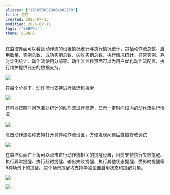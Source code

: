 ```yaml
---
aliases: ["1970556879864302379"]
title: 监控
created: 2025-07-15
modified: 2025-07-15
tags: ['ESB中心']
theme: ESB中心
---
```


在监控界面可以看到动作流的设置情况统计与执行情况统计，包括动作流总数、启用数量、实例总数、成功实例总数、失败实例总数、执行情况统计、异常实例、耗时实例统计、动作流使用分部等。动作流监控页面可以为用户优化动作流配置、执行维护提供充分的数据支持。

![](afbd9771f875ce76469ae87152844347.jpg)

在每个分类下，动作流也支持进行筛选和搜索

![](a47f86b4a0b3834e7d51fbb180a26beb.jpg)

还可以按照时间范围对统计的动作流进行筛选，显示一定时间段内的动作流执行情况

![](77df153a17c6aab6bcbe0f99db5dec13.jpg)

点击动作流名称支持打开具体动作流设置，方便发现问题后直接修改调试

![](69c16f111b269d415db7718038a1605a.jpg)

在监控页面右上角可以点击进行动作流相关的提醒设置，目前支持执行失败提醒、执行异常提醒、执行超时提醒、输出失败提醒、执行其他状态提醒、受影响提醒等6种场景下的提醒。每个场景提醒均支持单独设置启用状态和提醒对象。

![](fbcc0ccc8fa55e8b48b22559feab6782.jpg)

![](9b1cbc647fdcd7ee50e2e595472e97c2.jpg)